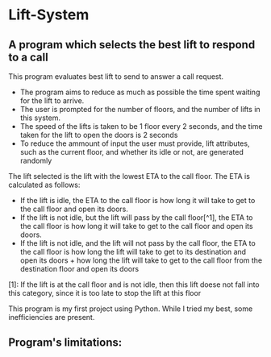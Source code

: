 # Lift-System
## A program which selects the best lift to respond to a call

This program evaluates best lift to send to answer a call request.

- The program aims to reduce as much as possible the time spent waiting for the lift to arrive. 
- The user is prompted for the number of floors, and the number of lifts in this system. 
- The speed of the lifts is taken to be 1 floor every 2 seconds, and the time taken for the lift to open the doors is 2 seconds
- To reduce the ammount of input the user must provide, lift attributes, such as the current floor, and whether its idle or not, are generated randomly

The lift selected is the lift with the lowest ETA to the call floor. The ETA is calculated as follows:
  - If the lift is idle, the ETA to the call floor is how long it will take to get to the call floor and open its doors.
  - If the lift is not idle, but the lift will pass by the call floor[^1], the ETA to the call floor is how long it will take to get to the call floor and open its doors.
  - If the lift is not idle, and the lift will not pass by the call floor, the ETA to the call floor is how long the lift will take to get to its destination and open its doors + how long the lift will take to get to the call floor from the destination floor and open its doors

[1]: If the lift is at the call floor and is not idle, then this lift doese not fall into this category, since it is too late to stop the lift at this floor

This program is my first project using Python. While I tried my best, some inefficiencies are present.

Program's limitations:
  - 

